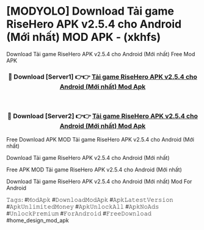 # [MODYOLO] Download Tải game RiseHero APK v2.5.4 cho Android (Mới nhất) MOD APK - (xkhfs)
Download Tải game RiseHero APK v2.5.4 cho Android (Mới nhất) Free Mod APK

<div align="center">
<h3>🔴 Download [Server1] 👉👉 <a href="https://apk-comot.site?title=Tải_game_RiseHero_APK_v2.5.4_cho_Android_(Mới_nhất)">Tải game RiseHero APK v2.5.4 cho Android (Mới nhất) Mod Apk</a></h3><br>

<h3>🔴 Download [Server2] 👉👉 <a href="https://apk-comot.site?title=Tải_game_RiseHero_APK_v2.5.4_cho_Android_(Mới_nhất)">Tải game RiseHero APK v2.5.4 cho Android (Mới nhất) Mod Apk</a></h3>
</div>


Free Download APK MOD Tải game RiseHero APK v2.5.4 cho Android (Mới nhất)

Download Tải game RiseHero APK v2.5.4 cho Android (Mới nhất) 

Free APK MOD Tải game RiseHero APK v2.5.4 cho Android (Mới nhất) 

Download Tải game RiseHero APK v2.5.4 cho Android (Mới nhất) Mod For Android

𝚃𝚊𝚐𝚜: #𝙼𝚘𝚍𝙰𝚙𝚔 #𝙳𝚘𝚠𝚗𝚕𝚘𝚊𝚍𝙼𝚘𝚍𝙰𝚙𝚔 #𝙰𝚙𝚔𝙻𝚊𝚝𝚎𝚜𝚝𝚅𝚎𝚛𝚜𝚒𝚘𝚗 #𝙰𝚙𝚔𝚄𝚗𝚕𝚒𝚖𝚒𝚝𝚎𝚍𝙼𝚘𝚗𝚎𝚢 #𝙰𝚙𝚔𝚄𝚗𝚕𝚘𝚌𝚔𝙰𝚕𝚕 #𝙰𝚙𝚔𝙽𝚘𝙰𝚍𝚜 #𝚄𝚗𝚕𝚘𝚌𝚔𝙿𝚛𝚎𝚖𝚒𝚞𝚖 #𝙵𝚘𝚛𝙰𝚗𝚍𝚛𝚘𝚒𝚍 #𝙵𝚛𝚎𝚎𝙳𝚘𝚠𝚗𝚕𝚘𝚊𝚍 #home_design_mod_apk